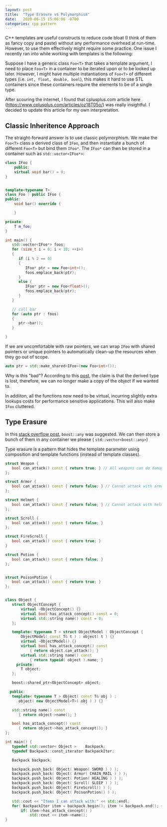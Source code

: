 ```yaml
---
layout: post
title:  "Type Erasure vs Polymorphism"
date:   2020-06-15 15:06:06 -0700
categories: cpp pattern
---
```


C++ templates are useful constructs to reduce code bloat (I think of them as fancy copy and paste) without any performance overhead at run-time.
However, to use them effectively might require some practice.
One issue I recently ran into while working with templates is the following:

Suppose I have a generic class `Foo<T>` that takes a template argument, I need to place `Foo<T>` in a container to be iterated upon or to be looked up later.  However, I might have multiple instantiations of `Foo<T>` of different types (i.e. `int, float, double, bool`), this makes it hard to use STL containers since these containers require the elements to be of a single type.

After scouring the internet, I found that cplusplus.com article here (https://www.cplusplus.com/articles/oz18T05o/) was really insightful. I decided to update this article for my own interpretation.

## Classic Inheritence Approach

The straight-forward answer is to use classic polymorphism. We make the `Foo<T>` class a derived class of `IFoo`, and then instantiate a bunch of different `Foo<T>` but bind them `IFoo*`. The `IFoo*` can then be stored in a container such as `std::vector<IFoo*>`:

```cpp
class IFoo {
    public:
    virtual void bar() = 0;
}


template<typename T>
class Foo : public IFoo {
public:
    void bar() override {

    }

private:
    T m_foo;
}

int main() {
   std::vector<IFoo*> foos;
   for (size_t i = 0; i < 10; ++i>)
   {
      if (i % 2 == 0)
      {
         IFoo* ptr = new Foo<int>();
         foos.emplace_back(ptr);
      }
      else {
         IFoo* ptr = new Foo<float>();
         foos.emplace_back(ptr);
      }
   }

   // call bar
   for (auto ptr : foos)
   {
      ptr->bar();
   }

}
```

If we are uncomfortable with raw pointers, we can wrap `IFoo` with shared pointers or unique pointers to automatically clean-up the resources when they go out of scope.

```cpp
auto ptr = std::make_shared<IFoo>(new Foo<int>());
```

Why is this "bad"? According to this [post](https://www.cplusplus.com/articles/oz18T05o/), the claim is that the derived type is lost, therefore, we can no longer make a copy of the object if we wanted to. 

In addiiton, all the functions now need to be virtual, incurring slightly extra lookups costs for performance sensitive applications. This will also make `IFoo` cluttered.

## Type Erasure

In this [stack overflow post](https://stackoverflow.com/questions/4738405/how-can-i-store-objects-of-differing-types-in-a-c-container#4738459), `boost::any` was suggested. We can then store a bunch of them in any container we please ( `std::vector<boost::any>`)

Type erasure is a pattern that hides the template parameter using composition and template functions (instead of template classes).

```cpp
struct Weapon {
   bool can_attack() const { return true; } // All weapons can do damage
};

struct Armor {
   bool can_attack() const { return false; } // Cannot attack with armor...
};

struct Helmet {
   bool can_attack() const { return false; } // Cannot attack with helmet...
};

struct Scroll {
   bool can_attack() const { return false; }
};

struct FireScroll {
   bool can_attack() const { return true; }
}

struct Potion {
   bool can_attack() const { return false; }  
};


struct PoisonPotion {
   bool can_attack() const { return true; }
};


class Object {
   struct ObjectConcept {   
       virtual ~ObjectConcept() {}
       virtual bool has_attack_concept() const = 0;
       virtual std::string name() const = 0;
   };

   template< typename T > struct ObjectModel : ObjectConcept {
       ObjectModel( const T& t ) : object( t ) {}
       virtual ~ObjectModel() {}
       virtual bool has_attack_concept() const
           { return object.can_attack(); }
       virtual std::string name() const
           { return typeid( object ).name; }
     private:
       T object;
   };

   boost::shared_ptr<ObjectConcept> object;

  public:
   template< typename T > Object( const T& obj ) :
      object( new ObjectModel<T>( obj ) ) {}

   std::string name() const
      { return object->name(); }

   bool has_attack_concept() const
      { return object->has_attack_concept(); }
};

int main() {
   typedef std::vector< Object >    Backpack;
   typedef Backpack::const_iterator BackpackIter;

   Backpack backpack;

   backpack.push_back( Object( Weapon( SWORD ) ) );
   backpack.push_back( Object( Armor( CHAIN_MAIL ) ) );
   backpack.push_back( Object( Potion( HEALING ) ) );
   backpack.push_back( Object( Scroll( SLEEP ) ) );
   backpack.push_back( Object( FireScroll() ) );
   backpack.push_back( Object( PoisonPotion() ) );

   std::cout << "Items I can attack with:" << std::endl;
   for( BackpackIter item = backpack.begin(); item != backpack.end(); ++item )
       if( item->has_attack_concept() )
           std::cout << item->name();
}
```